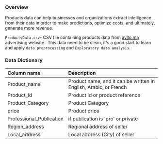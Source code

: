 ### Overview

Products data can help businesses and organizations extract intelligence from their data in order to make predictions, optimize costs, and ultimately, generate more revenue.

`ProductsData.csv`- CSV file containing products data from [avito.ma](https://www.avito.ma/) advertising website .
This data need to be clean, it's a good start to learn and apply `data preprocessing` and `Exploratory data analysis`.

### Data Dictionary

| Column name              | Description                                                  |
| :----------------------- | :----------------------------------------------------------- |
| Product_name             | Product name, and it can be written in English, Arabic, or French |
| Product_id               | Product id or product reference                              |
| Product_Category         | Product Category                                             |
| price                    | Product price                                                |
| Professional_Publication | if publication is 'pro' or private                           |
| Region_address           | Regional address of seller                                   |
| Local_address            | Local address (City) of seller                               |